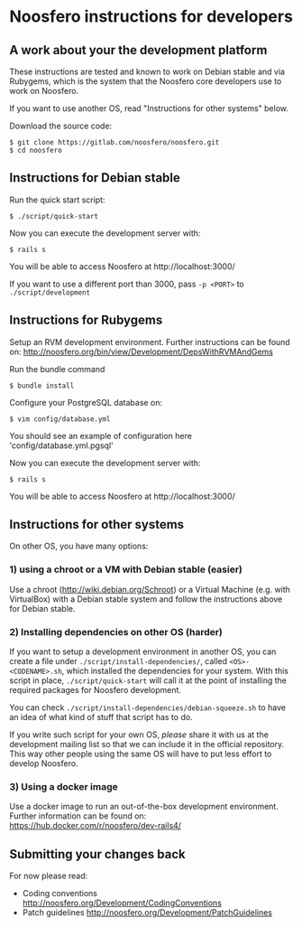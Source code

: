 Noosfero instructions for developers
====================================

A work about your the development platform
------------------------------------------

These instructions are tested and known to work on Debian stable and via Rubygems, which is the system that the Noosfero core developers use to work on Noosfero.

If you want to use another OS, read "Instructions for other systems" below.

Download the source code:

    $ git clone https://gitlab.com/noosfero/noosfero.git
    $ cd noosfero


Instructions for Debian stable
------------------------------

Run the quick start script:

    $ ./script/quick-start

Now you can execute the development server with:

    $ rails s

You will be able to access Noosfero at http://localhost:3000/

If you want to use a different port than 3000, pass `-p <PORT>` to `./script/development`


Instructions for Rubygems
------------------------------

Setup an RVM development environment. Further instructions can be found on: http://noosfero.org/bin/view/Development/DepsWithRVMAndGems

Run the bundle command

    $ bundle install

Configure your PostgreSQL database on:

    $ vim config/database.yml
   
You should see an example of configuration here 'config/database.yml.pgsql'

Now you can execute the development server with:

    $ rails s

You will be able to access Noosfero at http://localhost:3000/


Instructions for other systems
------------------------------

On other OS, you have many options:

### 1) using a chroot or a VM with Debian stable (easier)

Use a chroot (http://wiki.debian.org/Schroot) or a Virtual Machine (e.g. with VirtualBox) with a Debian stable system and follow the instructions above for Debian stable.

### 2) Installing dependencies on other OS (harder)

If you want to setup a development environment in another OS, you can create a file under `./script/install-dependencies/`, called `<OS>-<CODENAME>.sh`, which installed the dependencies for your system. With this script in place, `./script/quick-start` will call it at the point of installing the required packages for Noosfero development.

You can check `./script/install-dependencies/debian-squeeze.sh` to have an idea of what kind of stuff that script has to do.

If you write such script for your own OS, *please* share it with us at the development mailing list so that we can include it in the official repository. This way other people using the same OS will have to put less effort to develop Noosfero.

### 3) Using a docker image

Use a docker image to run an out-of-the-box development environment. Further information can be found on: https://hub.docker.com/r/noosfero/dev-rails4/

Submitting your changes back
----------------------------

For now please read:

- Coding conventions
  http://noosfero.org/Development/CodingConventions
- Patch guidelines
  http://noosfero.org/Development/PatchGuidelines
